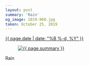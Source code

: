 ```yaml
---
layout: post
summary: 'Rain'
og_image: 1019-960.jpg
taken: October 25, 2019
---
```


<div class="post">
 <time>
  <a href="/1019">
   {{ page.date | date: "%B %-d, %Y" }}
  </a>
 </time>
 <a href="/1019">
  <figure data-taken="10/25/2019">
   <img alt="{{ page.summary }}" sizes="(min-width: 700px) 50vw, calc(100vw - 2rem)" src="{{ site.assets_url }}/1019-480.jpg" srcset="{{ site.assets_url }}/1019-240.jpg 240w, {{ site.assets_url }}/1019-480.jpg 480w, {{ site.assets_url }}/1019-720.jpg 720w, {{ site.assets_url }}/1019-960.jpg 960w"/>
  </figure>
 </a>
 <span>
  Rain
 </span>
</div>
